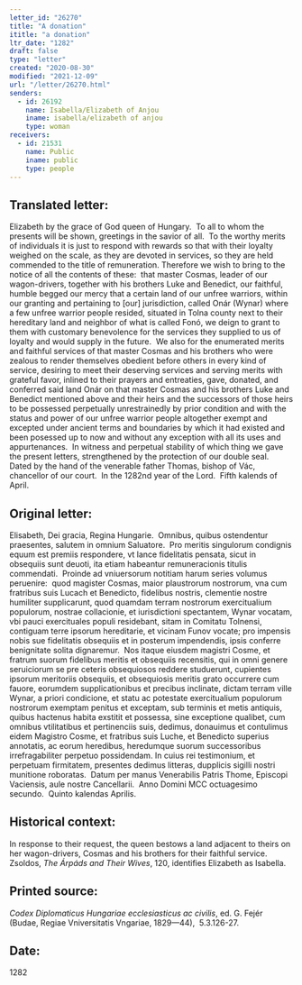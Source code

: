 ```yaml
---
letter_id: "26270"
title: "A donation"
ititle: "a donation"
ltr_date: "1282"
draft: false
type: "letter"
created: "2020-08-30"
modified: "2021-12-09"
url: "/letter/26270.html"
senders:
  - id: 26192
    name: Isabella/Elizabeth of Anjou
    iname: isabella/elizabeth of anjou
    type: woman
receivers:
  - id: 21531
    name: Public
    iname: public
    type: people
---
```

<h2> Translated letter:</h2><p>Elizabeth by the grace of God queen of Hungary.&nbsp; To all to whom the presents will be shown, greetings in the savior of all.&nbsp; To the worthy merits of individuals it is just to respond with rewards so that with their loyalty weighed on the scale, as they are devoted in services, so they are held commended to the title of remuneration. Therefore we wish to bring to the notice of all the contents of these:&nbsp; that master Cosmas, leader of our wagon-drivers, together with his brothers Luke and Benedict, our faithful, humble begged our mercy that a certain land of our unfree warriors, within our granting and pertaining to [our] jurisdiction, called Onár (Wynar) where a few unfree warrior people resided, situated in Tolna county next to their hereditary land and neighbor of what is called Fonó, we deign to grant to them with customary benevolence for the services they supplied to us of loyalty and would supply in the future.&nbsp; We also for the enumerated merits and faithful services of that master Cosmas and his brothers who were zealous to render themselves obedient before others in every kind of service, desiring to meet their deserving services and serving merits with grateful favor, inlined to their prayers and entreaties, gave, donated, and conferred said land Onár on that master Cosmas and his brothers Luke and Benedict mentioned above and their heirs and the successors of those heirs to be possessed perpetually unrestrainedly by prior condition and with the status and power of our unfree warrior people altogether exempt and excepted under ancient terms and boundaries by which it had existed and been posessed up to now and without any exception with all its uses and appurtenances.&nbsp; In witness and perpetual stability of which thing we gave the present letters, strengthened by the protection of our double seal.&nbsp; Dated by the hand of the venerable father Thomas, bishop of Vác, chancellor of our court.&nbsp; In the 1282nd year of the Lord.&nbsp; Fifth kalends of April.</p><h2 class="mt-4"> Original letter:</h2><p>Elisabeth, Dei gracia, Regina Hungarie.&nbsp; Omnibus, quibus ostendentur praesentes, salutem in omnium Saluatore.&nbsp; Pro meritis singulorum condignis equum est premiis respondere, vt lance fidelitatis pensata, sicut in obsequiis sunt deuoti, ita etiam habeantur remuneracionis titulis commendati.&nbsp; Proinde ad vniuersorum notitiam harum series volumus peruenire:&nbsp; quod magister Cosmas, maior plaustrorum nostrorum, vna cum fratribus suis Lucach et Benedicto, fidelibus nostris, clementie nostre humiliter supplicarunt, quod quamdam terram nostrorum exercitualium populorum, nostrae collacionie, et iurisdictioni spectantem, Wynar vocatam, vbi pauci exercituales populi residebant, sitam in Comitatu Tolnensi, contiguam terre ipsorum hereditarie, et vicinam Funov vocate; pro impensis nobis sue fidelitatis obsequiis et in posterum impendendis, ipsis conferre benignitate solita dignaremur.&nbsp; Nos itaque eiusdem magistri Cosme, et fratrum suorum fidelibus meritis et obsequiis recensitis, qui in omni genere seruiciorum se pre ceteris obsequiosos reddere studuerunt, cupientes ipsorum meritoriis obsequiis, et obsequiosis meritis grato occurrere cum fauore, eorumdem supplicationibus et precibus inclinate, dictam terram ville Wynar, a priori condicione, et statu ac potestate exercitualium populorum nostrorum exemptam penitus et exceptam, sub terminis et metis antiquis, quibus hactenus habita exstitit et possessa, sine exceptione qualibet, cum omnibus vtilitatibus et pertinenciis suis, dedimus, donauimus et contulimus eidem Magistro Cosme, et fratribus suis Luche, et Benedicto superius annotatis, ac eorum heredibus, heredumque suorum successoribus irrefragabiliter perpetuo possidendam. In cuius rei testimonium, et perpetuam firmitatem, presentes dedimus litteras, dupplicis sigilli nostri munitione roboratas.&nbsp; Datum per manus Venerabilis Patris Thome, Episcopi Vaciensis, aule nostre Cancellarii.&nbsp; Anno Domini MCC octuagesimo secundo.&nbsp; Quinto kalendas Aprilis.</p><h2 class="mt-4"> Historical context:</h2><p>In response to their request, the queen bestows a land adjacent to theirs on her wagon-drivers, Cosmas and his brothers for their faithful service.&nbsp; Zsoldos, <i>The Árpáds and Their Wives</i>, 120, identifies Elizabeth as Isabella.</p><h2 class="mt-4"> Printed source:</h2><p><i>Codex Diplomaticus Hungariae ecclesiasticus ac civilis</i>, ed. G. Fejér (Budae, Regiae Vniversitatis Vngariae, 1829—44),&nbsp; 5.3.126-27.</p><h2 class="mt-4"> Date:</h2>1282